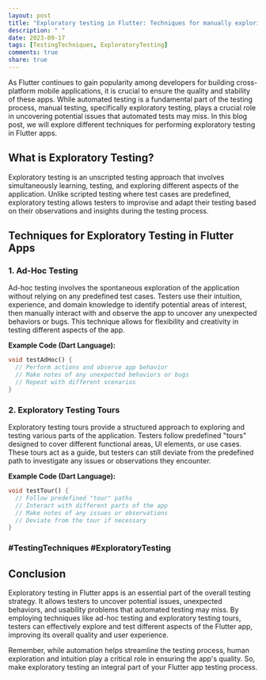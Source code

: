 ```yaml
---
layout: post
title: "Exploratory testing in Flutter: Techniques for manually exploring and testing different aspects of Flutter apps"
description: " "
date: 2023-09-17
tags: [TestingTechniques, ExploratoryTesting]
comments: true
share: true
---
```


As Flutter continues to gain popularity among developers for building cross-platform mobile applications, it is crucial to ensure the quality and stability of these apps. While automated testing is a fundamental part of the testing process, manual testing, specifically exploratory testing, plays a crucial role in uncovering potential issues that automated tests may miss. In this blog post, we will explore different techniques for performing exploratory testing in Flutter apps.

## What is Exploratory Testing?

Exploratory testing is an unscripted testing approach that involves simultaneously learning, testing, and exploring different aspects of the application. Unlike scripted testing where test cases are predefined, exploratory testing allows testers to improvise and adapt their testing based on their observations and insights during the testing process.

## Techniques for Exploratory Testing in Flutter Apps

### 1. Ad-Hoc Testing

Ad-hoc testing involves the spontaneous exploration of the application without relying on any predefined test cases. Testers use their intuition, experience, and domain knowledge to identify potential areas of interest, then manually interact with and observe the app to uncover any unexpected behaviors or bugs. This technique allows for flexibility and creativity in testing different aspects of the app.

**Example Code (Dart Language):**

```dart
void testAdHoc() {
  // Perform actions and observe app behavior
  // Make notes of any unexpected behaviors or bugs
  // Repeat with different scenarios
}
```

### 2. Exploratory Testing Tours

Exploratory testing tours provide a structured approach to exploring and testing various parts of the application. Testers follow predefined "tours" designed to cover different functional areas, UI elements, or use cases. These tours act as a guide, but testers can still deviate from the predefined path to investigate any issues or observations they encounter.

**Example Code (Dart Language):**

```dart
void testTour() {
  // Follow predefined "tour" paths
  // Interact with different parts of the app
  // Make notes of any issues or observations
  // Deviate from the tour if necessary
}
```

### #TestingTechniques #ExploratoryTesting

## Conclusion

Exploratory testing in Flutter apps is an essential part of the overall testing strategy. It allows testers to uncover potential issues, unexpected behaviors, and usability problems that automated testing may miss. By employing techniques like ad-hoc testing and exploratory testing tours, testers can effectively explore and test different aspects of the Flutter app, improving its overall quality and user experience.

Remember, while automation helps streamline the testing process, human exploration and intuition play a critical role in ensuring the app's quality. So, make exploratory testing an integral part of your Flutter app testing process.